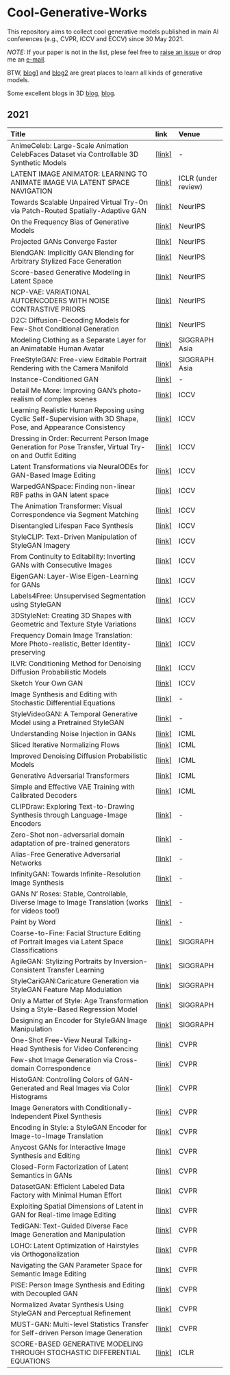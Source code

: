 # Cool-Generative-Works

This repository aims to collect cool generative models published in main AI conferences (e.g., CVPR, ICCV and ECCV) since 30 May 2021.

*NOTE:* If your paper is not in the list, plese feel free to [raise an issue](https://github.com/SenHe/Cool-GAN-Works/issues) or drop me an [e-mail](mailto:senhe752@gmail.com?subject=[GitHub]%fewshot%papers).

BTW, [blog1](https://jmtomczak.github.io/blog.html) and [blog2](https://yang-song.github.io/blog/2021/score/) are great places to learn all kinds of generative models.

Some excellent blogs in 3D [blog](https://dellaert.github.io/NeRF/), [blog](https://dellaert.github.io/NeRF21/).

## 2021
| Title | link | Venue|
| :-----|:-----|:-----|
|AnimeCeleb: Large-Scale Animation CelebFaces Dataset via Controllable 3D Synthetic Models|[[link]](https://arxiv.org/pdf/2111.07640.pdf)|-|
|LATENT IMAGE ANIMATOR: LEARNING TO ANIMATE IMAGE VIA LATENT SPACE NAVIGATION|[[link]](https://openreview.net/pdf?id=7r6kDq0mK_)|ICLR (under review)|
|Towards Scalable Unpaired Virtual Try-On via Patch-Routed Spatially-Adaptive GAN|[[link]](https://papers.nips.cc/paper/2021/file/151de84cca69258b17375e2f44239191-Paper.pdf)|NeurIPS|
|On the Frequency Bias of Generative Models|[[link]](http://www.cvlibs.net/publications/Schwarz2021NEURIPS.pdf)|NeurIPS|
|Projected GANs Converge Faster|[[link]](http://www.cvlibs.net/publications/Sauer2021NEURIPS.pdf)|NeurIPS|
|BlendGAN: Implicitly GAN Blending for Arbitrary Stylized Face Generation|[[link]](https://arxiv.org/pdf/2110.11728.pdf)|NeurIPS|
|Score-based Generative Modeling in Latent Space|[[link]](https://arxiv.org/pdf/2106.05931.pdf)|NeurIPS|
|NCP-VAE: VARIATIONAL AUTOENCODERS WITH NOISE CONTRASTIVE PRIORS|[[link]](https://arxiv.org/pdf/2010.02917.pdf)|NeurIPS|
|D2C: Diffusion-Decoding Models for Few-Shot Conditional Generation|[[link]](https://arxiv.org/pdf/2106.06819.pdf)|NeurIPS|
|Modeling Clothing as a Separate Layer for an Animatable Human Avatar|[[link]](https://arxiv.org/pdf/2106.14879.pdf)|SIGGRAPH Asia|
|FreeStyleGAN: Free-view Editable Portrait Rendering with the Camera Manifold|[[link]](https://www-sop.inria.fr/reves/Basilic/2021/LD21/freestylegan_paper.pdf)|SIGGRAPH Asia|
|Instance-Conditioned GAN|[[link]](https://arxiv.org/pdf/2109.05070.pdf)|-|
|Detail Me More: Improving GAN’s photo-realism of complex scenes|[[link]](https://openaccess.thecvf.com/content/ICCV2021/papers/Gadde_Detail_Me_More_Improving_GANs_Photo-Realism_of_Complex_Scenes_ICCV_2021_paper.pdf)|ICCV|
|Learning Realistic Human Reposing using Cyclic Self-Supervision with 3D Shape, Pose, and Appearance Consistency|[[link]](https://openaccess.thecvf.com/content/ICCV2021/papers/Sanyal_Learning_Realistic_Human_Reposing_Using_Cyclic_Self-Supervision_With_3D_Shape_ICCV_2021_paper.pdf)|ICCV|
|Dressing in Order: Recurrent Person Image Generation for Pose Transfer, Virtual Try-on and Outfit Editing|[[link]](https://arxiv.org/pdf/2104.07021.pdf)|ICCV|
|Latent Transformations via NeuralODEs for GAN-Based Image Editing|[[link]](https://github.com/KhrulkovV/nonlinear-image-editing)|ICCV|
|WarpedGANSpace: Finding non-linear RBF paths in GAN latent space|[[link]](https://arxiv.org/pdf/2109.13357.pdf)|ICCV|
|The Animation Transformer: Visual Correspondence via Segment Matching|[[link]](https://arxiv.org/pdf/2109.02614.pdf)|ICCV|
|Disentangled Lifespan Face Synthesis|[[link]](https://arxiv.org/pdf/2108.02874.pdf)|ICCV|
|StyleCLIP: Text-Driven Manipulation of StyleGAN Imagery|[[link]](https://arxiv.org/pdf/2103.17249.pdf)|ICCV|
|From Continuity to Editability: Inverting GANs with Consecutive Images|[[link]](https://arxiv.org/pdf/2107.13812.pdf)|ICCV|
|EigenGAN: Layer-Wise Eigen-Learning for GANs|[[link]](https://arxiv.org/pdf/2104.12476.pdf)|ICCV|
|Labels4Free: Unsupervised Segmentation using StyleGAN|[[link]](https://arxiv.org/pdf/2103.14968.pdf)|ICCV|
|3DStyleNet: Creating 3D Shapes with Geometric and Texture Style Variations|[[link]](https://nv-tlabs.github.io/3DStyleNet/assets/3dstyle-paper.pdf)|ICCV|
|Frequency Domain Image Translation: More Photo-realistic, Better Identity-preserving|[[link]](https://arxiv.org/pdf/2011.13611.pdf)|ICCV|
|ILVR: Conditioning Method for Denoising Diffusion Probabilistic Models|[[link]](https://arxiv.org/pdf/2108.02938.pdf)|ICCV|
|Sketch Your Own GAN|[[link]](https://arxiv.org/pdf/2108.02774.pdf)|ICCV|
|Image Synthesis and Editing with Stochastic Differential Equations|[[link]](https://arxiv.org/pdf/2108.01073.pdf)|-|
|StyleVideoGAN: A Temporal Generative Model using a Pretrained StyleGAN|[[link]](https://arxiv.org/pdf/2107.07224v1.pdf)|-|
|Understanding Noise Injection in GANs|[[link]](http://proceedings.mlr.press/v139/feng21g/feng21g.pdf)|ICML|
|Sliced Iterative Normalizing Flows|[[link]](https://arxiv.org/pdf/2007.00674.pdf)|ICML|
|Improved Denoising Diffusion Probabilistic Models|[[link]](https://arxiv.org/pdf/2102.09672.pdf)|ICML|
|Generative Adversarial Transformers|[[link]](https://arxiv.org/pdf/2103.01209.pdf)|ICML|
|Simple and Effective VAE Training with Calibrated Decoders|[[link]](https://arxiv.org/pdf/2006.13202.pdf)|ICML|
|CLIPDraw: Exploring Text-to-Drawing Synthesis through Language-Image Encoders|[[link]](https://arxiv.org/pdf/2106.14843.pdf)|-|
|Zero-Shot non-adversarial domain adaptation of pre-trained generators|[[link]](https://github.com/rinongal/StyleGAN-nada)|-|
|Alias-Free Generative Adversarial Networks|[[link]](https://nvlabs-fi-cdn.nvidia.com/alias-free-gan/alias-free-gan-paper.pdf)|-|
|InfinityGAN: Towards Infinite-Resolution Image Synthesis|[[link]](https://arxiv.org/pdf/2104.03963.pdf)|-|
|GANs N’ Roses: Stable, Controllable, Diverse Image to Image Translation (works for videos too!)|[[link]](https://arxiv.org/pdf/2106.06561.pdf)|-|
|Paint by Word|[[link]](https://arxiv.org/pdf/2103.10951.pdf)|-|
|Coarse-to-Fine: Facial Structure Editing of Portrait Images via Latent Space Classifications|[[link]](http://www.cad.zju.edu.cn/home/jin/sig2021/sig2021.htm)|SIGGRAPH|
|AgileGAN: Stylizing Portraits by Inversion-Consistent Transfer Learning|[[link]](https://guoxiansong.github.io/homepage/paper/AgileGAN.pdf)|SIGGRAPH|
|StyleCariGAN:Caricature Generation via StyleGAN Feature Map Modulation|[[link](https://github.com/PeterZhouSZ/StyleCariGAN)]|SIGGRAPH|
|Only a Matter of Style: Age Transformation Using a Style-Based Regression Model|[[link]](https://arxiv.org/pdf/2102.02754.pdf)|SIGGRAPH|
|Designing an Encoder for StyleGAN Image Manipulation|[[link]](https://arxiv.org/pdf/2102.02766.pdf)|SIGGRAPH|
|One-Shot Free-View Neural Talking-Head Synthesis for Video Conferencing|[[link]](https://arxiv.org/abs/2011.15126)|CVPR|
|Few-shot Image Generation via Cross-domain Correspondence|[[link](https://arxiv.org/pdf/2104.06820.pdf)]|CVPR|
|HistoGAN: Controlling Colors of GAN-Generated and Real Images via Color Histograms| [[link]](https://arxiv.org/pdf/2011.11731.pdf)| CVPR|
|Image Generators with Conditionally-Independent Pixel Synthesis| [[link]](https://arxiv.org/pdf/2011.13775)|CVPR|
|Encoding in Style: a StyleGAN Encoder for Image-to-Image Translation| [[link]](https://arxiv.org/pdf/2008.00951.pdf)|CVPR|
|Anycost GANs for Interactive Image Synthesis and Editing| [[link]](https://arxiv.org/pdf/2103.03243.pdf)|CVPR|
|Closed-Form Factorization of Latent Semantics in GANs| [[link]](https://arxiv.org/pdf/2007.06600.pdf)|CVPR|
|DatasetGAN: Efficient Labeled Data Factory with Minimal Human Effort| [[link]](https://arxiv.org/pdf/2104.06490.pdf)|CVPR|
|Exploiting Spatial Dimensions of Latent in GAN for Real-time Image Editing| [[link]](https://arxiv.org/pdf/2104.14754.pdf)|CVPR|
|TediGAN: Text-Guided Diverse Face Image Generation and Manipulation| [[link]](https://arxiv.org/pdf/2012.03308.pdf)|CVPR|
|LOHO: Latent Optimization of Hairstyles via Orthogonalization| [[link]](https://arxiv.org/pdf/2103.03891.pdf)|CVPR|
|Navigating the GAN Parameter Space for Semantic Image Editing| [[link]](https://arxiv.org/pdf/2011.13786.pdf)|CVPR|
|PISE: Person Image Synthesis and Editing with Decoupled GAN| [[link]](https://arxiv.org/pdf/2103.04023.pdf)|CVPR|
|Normalized Avatar Synthesis Using StyleGAN and Perceptual Refinement| [[link]](https://qingguo-xu.com/doc/Normalized_3D_Avatar.pdf)|CVPR|
|MUST-GAN: Multi-level Statistics Transfer for Self-driven Person Image Generation| [[link]](https://arxiv.org/pdf/2011.09084.pdf)|CVPR|
|SCORE-BASED GENERATIVE MODELING THROUGH STOCHASTIC DIFFERENTIAL EQUATIONS|[[link]](https://openreview.net/pdf?id=PxTIG12RRHS)|ICLR|
